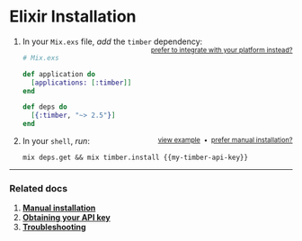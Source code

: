 # Elixir Installation

1. In your `Mix.exs` file, *add* the `timber` dependency: <small style="float: right" class="platform-alt"><a href="/platforms">prefer to integrate with your platform instead?</a></small>

   ```elixir
   # Mix.exs

   def application do
     [applications: [:timber]]
   end

   def deps do
     [{:timber, "~> 2.5"}]
   end
   ```

2. In your `shell`, *run*: <a href="/languages/elixir/installation/manual" style="float: right"><small>prefer manual installation?</small></a><span style="float: right"><small>&nbsp;&nbsp;&bull;&nbsp;&nbsp;</small></span><a href="//images.contentful.com/h6vh38q7qvzk/1FWCu73TgcYA2CS2QSMcks/becc66cd44c64329926067d1959265e4/b40ac281902864862bfd7678a5873cb7.gif" target="_blank" style="float: right"><small>view example</small></a>

   ```shell
   mix deps.get && mix timber.install {{my-timber-api-key}}
   ```

---

### Related docs

1. [**Manual installation**](/languages/elixir/installation/manual)
2. [**Obtaining your API key**](/app/applications/obtaining-your-api-key)
3. [**Troubleshooting**](/languages/elixir/troubleshooting)
